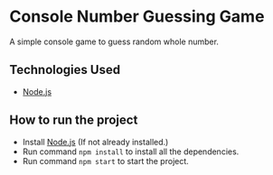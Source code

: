 # Console Number Guessing Game
A simple console game to guess random whole number.

## Technologies Used
- [Node.js](https://nodejs.org/)

## How to run the project
- Install [Node.js](https://nodejs.org/) (If not already installed.)
- Run command `npm install` to install all the dependencies.
- Run command `npm start` to start the project.
